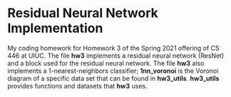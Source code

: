 # Residual Neural Network Implementation
My coding homework for Homework 3 of the Spring 2021 offering of CS 446 at UIUC. The file **hw3** implements a residual neural network (ResNet) and a block used for the residual neural network. The file **hw3** also implements a 1-nearest-neighbors classifier; **1nn_voronoi** is the Voronoi diagram of a specific data set that can be found in **hw3_utils**. **hw3_utils** provides functions and datasets that **hw3** uses.

